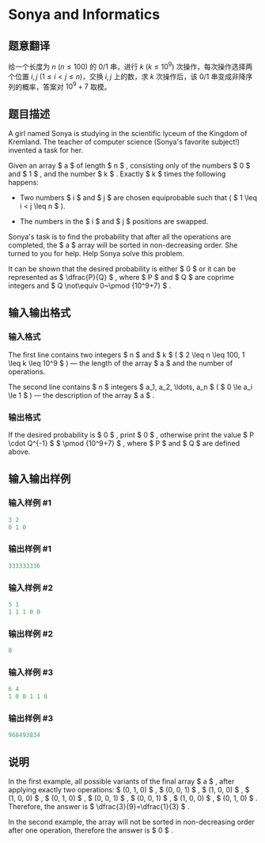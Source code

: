 # Sonya and Informatics

## 题意翻译

给一个长度为 $n$ $(n\leq 100)$ 的 $0/1$ 串，进行 $k$ $(k \leq 10^9)$ 次操作，每次操作选择两个位置 $i,j$ $(1 \leq i < j \leq n)$，交换 $i,j$ 上的数，求 $k$ 次操作后，该 $0/1$ 串变成非降序列的概率，答案对 $10^9+7$ 取模。

## 题目描述

A girl named Sonya is studying in the scientific lyceum of the Kingdom of Kremland. The teacher of computer science (Sonya's favorite subject!) invented a task for her.

Given an array $ a $ of length $ n $ , consisting only of the numbers $ 0 $ and $ 1 $ , and the number $ k $ . Exactly $ k $ times the following happens:

- Two numbers $ i $ and $ j $ are chosen equiprobable such that ( $ 1 \leq i < j \leq n $ ).

- The numbers in the $ i $ and $ j $ positions are swapped.

Sonya's task is to find the probability that after all the operations are completed, the $ a $ array will be sorted in non-decreasing order. She turned to you for help. Help Sonya solve this problem.

It can be shown that the desired probability is either $ 0 $ or it can be represented as $ \dfrac{P}{Q} $ , where $ P $ and $ Q $ are coprime integers and $ Q \not\equiv 0~\pmod {10^9+7} $ .

## 输入输出格式

### 输入格式

The first line contains two integers $ n $ and $ k $ ( $ 2 \leq n \leq 100, 1 \leq k \leq 10^9 $ ) — the length of the array $ a $ and the number of operations.

The second line contains $ n $ integers $ a_1, a_2, \ldots, a_n $ ( $ 0 \le a_i \le 1 $ ) — the description of the array $ a $ .

### 输出格式

If the desired probability is $ 0 $ , print $ 0 $ , otherwise print the value $ P \cdot Q^{-1} $ $ \pmod {10^9+7} $ , where $ P $ and $ Q $ are defined above.

## 输入输出样例

### 输入样例 #1

```cpp
3 2
0 1 0

```
### 输出样例 #1

```cpp
333333336
```


### 输入样例 #2

```cpp
5 1
1 1 1 0 0

```
### 输出样例 #2

```cpp
0
```


### 输入样例 #3

```cpp
6 4
1 0 0 1 1 0

```
### 输出样例 #3

```cpp
968493834
```


## 说明

In the first example, all possible variants of the final array $ a $ , after applying exactly two operations: $ (0, 1, 0) $ , $ (0, 0, 1) $ , $ (1, 0, 0) $ , $ (1, 0, 0) $ , $ (0, 1, 0) $ , $ (0, 0, 1) $ , $ (0, 0, 1) $ , $ (1, 0, 0) $ , $ (0, 1, 0) $ . Therefore, the answer is $ \dfrac{3}{9}=\dfrac{1}{3} $ .

In the second example, the array will not be sorted in non-decreasing order after one operation, therefore the answer is $ 0 $ .

